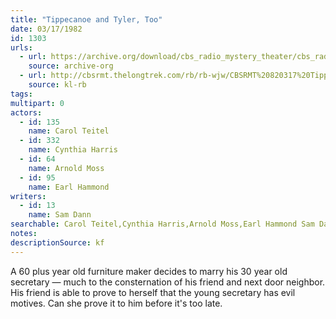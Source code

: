 ```yaml
---
title: "Tippecanoe and Tyler, Too"
date: 03/17/1982
id: 1303
urls: 
  - url: https://archive.org/download/cbs_radio_mystery_theater/cbs_radio_mystery_theater-1301-1350.zip/cbs_radio_mystery_theater-1301-1350%2Fcbsrmt_1303_tippecanoe_and_tyler_too.mp3
    source: archive-org
  - url: http://cbsrmt.thelongtrek.com/rb/rb-wjw/CBSRMT%20820317%20Tippecanoe%20and%20Tyler%20Too_wjw_problems.mp3
    source: kl-rb
tags: 
multipart: 0
actors:  
  - id: 135
    name: Carol Teitel  
  - id: 332
    name: Cynthia Harris  
  - id: 64
    name: Arnold Moss  
  - id: 95
    name: Earl Hammond
writers:  
  - id: 13
    name: Sam Dann
searchable: Carol Teitel,Cynthia Harris,Arnold Moss,Earl Hammond Sam Dann
notes: 
descriptionSource: kf
---
```

A 60 plus year old furniture maker decides to marry his 30 year old secretary — much to the consternation of his friend and next door neighbor. His friend is able to prove to herself that the young secretary has evil motives. Can she prove it to him before it's too late.